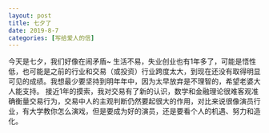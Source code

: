 ```yaml
---
layout: post
title: 七夕了
date: 2019-8-7
categories: [写给爱人的信]
---
```


今天是七夕，我们好像在闹矛盾~
生活不易，失业创业也有1年多了，可能是悟性低，也可能是之前的行业和交易（或投资）行业跨度太大，到现在还没有取得明显可见的成绩。我想最少要坚持到明年年中，因为太早放弃是不理智的，希望老婆大人能支持。
接近1年的摸索，我对交易有了新的认识，数学和金融理论很难客观准确衡量交易行为，交易中人的主观判断仍然要起很大的作用，对比来说很像演员行业，有大学教你怎么演戏，但是要成为好的演员，还是要看个人的机遇、努力和造化。


